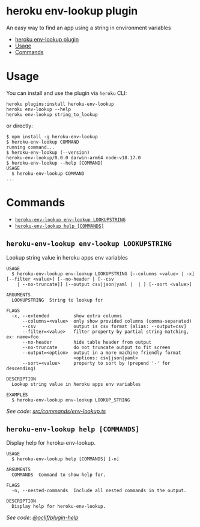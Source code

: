 # heroku env-lookup plugin

An easy way to find an app using a string in environment variables

<!-- toc -->
* [heroku env-lookup plugin](#heroku-env-lookup-plugin)
* [Usage](#usage)
* [Commands](#commands)
<!-- tocstop -->

# Usage
You can install and use the plugin via `heroku` CLI:
```sh-session
heroku plugins:install heroku-env-lookup
heroku env-lookup --help
heroku env-lookup string_to_lookup
```
or directly:
<!-- usage -->
```sh-session
$ npm install -g heroku-env-lookup
$ heroku-env-lookup COMMAND
running command...
$ heroku-env-lookup (--version)
heroku-env-lookup/0.0.0 darwin-arm64 node-v18.17.0
$ heroku-env-lookup --help [COMMAND]
USAGE
  $ heroku-env-lookup COMMAND
...
```
<!-- usagestop -->

# Commands

<!-- commands -->
* [`heroku-env-lookup env-lookup LOOKUPSTRING`](#heroku-env-lookup-env-lookup-lookupstring)
* [`heroku-env-lookup help [COMMANDS]`](#heroku-env-lookup-help-commands)

## `heroku-env-lookup env-lookup LOOKUPSTRING`

Lookup string value in heroku apps env variables

```
USAGE
  $ heroku-env-lookup env-lookup LOOKUPSTRING [--columns <value> | -x] [--filter <value>] [--no-header | [--csv
    | --no-truncate]] [--output csv|json|yaml |  | ] [--sort <value>]

ARGUMENTS
  LOOKUPSTRING  String to lookup for

FLAGS
  -x, --extended         show extra columns
      --columns=<value>  only show provided columns (comma-separated)
      --csv              output is csv format [alias: --output=csv]
      --filter=<value>   filter property by partial string matching, ex: name=foo
      --no-header        hide table header from output
      --no-truncate      do not truncate output to fit screen
      --output=<option>  output in a more machine friendly format
                         <options: csv|json|yaml>
      --sort=<value>     property to sort by (prepend '-' for descending)

DESCRIPTION
  Lookup string value in heroku apps env variables

EXAMPLES
  $ heroku-env-lookup env-lookup LOOKUP_STRING
```

_See code: [src/commands/env-lookup.ts](https://github.com/lancedikson/heroku-env-lookup/blob/v0.0.0/src/commands/env-lookup.ts)_

## `heroku-env-lookup help [COMMANDS]`

Display help for heroku-env-lookup.

```
USAGE
  $ heroku-env-lookup help [COMMANDS] [-n]

ARGUMENTS
  COMMANDS  Command to show help for.

FLAGS
  -n, --nested-commands  Include all nested commands in the output.

DESCRIPTION
  Display help for heroku-env-lookup.
```

_See code: [@oclif/plugin-help](https://github.com/oclif/plugin-help/blob/v6.0.12/src/commands/help.ts)_
<!-- commandsstop -->
